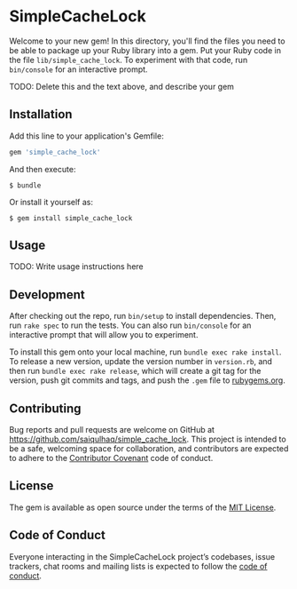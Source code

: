# SimpleCacheLock

Welcome to your new gem! In this directory, you'll find the files you need to be able to package up your Ruby library into a gem. Put your Ruby code in the file `lib/simple_cache_lock`. To experiment with that code, run `bin/console` for an interactive prompt.

TODO: Delete this and the text above, and describe your gem

## Installation

Add this line to your application's Gemfile:

```ruby
gem 'simple_cache_lock'
```

And then execute:

    $ bundle

Or install it yourself as:

    $ gem install simple_cache_lock

## Usage

TODO: Write usage instructions here

## Development

After checking out the repo, run `bin/setup` to install dependencies. Then, run `rake spec` to run the tests. You can also run `bin/console` for an interactive prompt that will allow you to experiment.

To install this gem onto your local machine, run `bundle exec rake install`. To release a new version, update the version number in `version.rb`, and then run `bundle exec rake release`, which will create a git tag for the version, push git commits and tags, and push the `.gem` file to [rubygems.org](https://rubygems.org).

## Contributing

Bug reports and pull requests are welcome on GitHub at https://github.com/saiqulhaq/simple_cache_lock. This project is intended to be a safe, welcoming space for collaboration, and contributors are expected to adhere to the [Contributor Covenant](http://contributor-covenant.org) code of conduct.

## License

The gem is available as open source under the terms of the [MIT License](https://opensource.org/licenses/MIT).

## Code of Conduct

Everyone interacting in the SimpleCacheLock project’s codebases, issue trackers, chat rooms and mailing lists is expected to follow the [code of conduct](https://github.com/saiqulhaq/simple_cache_lock/blob/master/CODE_OF_CONDUCT.md).
